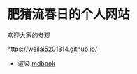 # 肥猪流春日的个人网站

欢迎大家的参观

https://weilai5201314.github.io/

- 渲染 [mdbook](https://rust-lang.github.io/mdBook/)
